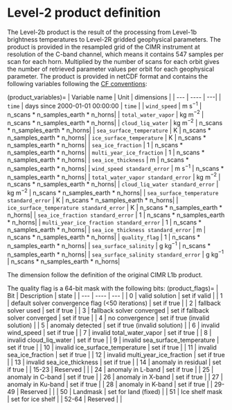 # Level-2 product definition

The Level-2b product is the result of the processing from Level-1b brightness
temperatures to Level-2R gridded geophysical parameters. The product is provided in the resampled
grid of the CIMR instrument at resolution of the C-band channel, which means it contains 547
samples per scan for each horn. Multiplied by the number of scans for each orbit gives the
number of retrieved parameter values per orbit for each geophysical parameter. The product is provided in netCDF format and contains the
following variables following the [CF conventions](http://cfconventions.org/):

(product_variables)=
| Variable name | Unit | dimensions |
| --- | ---- | ---| 
| `time` | days since 2000-01-01 00:00:00 | `time` |
| `wind_speed` | m s$^{-1}$ | n_scans * n_samples_earth * n_horns|
| `total_water_vapor` | kg m$^{-2}$ | n_scans * n_samples_earth * n_horns|
| `cloud_liq_water` | kg m$^{-2}$ | n_scans * n_samples_earth * n_horns|
| `sea_surface_temperature` | K | n_scans * n_samples_earth * n_horns|
| `ice_surface_temperature` | K | n_scans * n_samples_earth * n_horns|
| `sea_ice_fraction` | 1 | n_scans * n_samples_earth * n_horns|
| `multi_year_ice_fraction` | 1 | n_scans * n_samples_earth * n_horns|
| `sea_ice_thickness` | m | n_scans * n_samples_earth * n_horns|
| `wind_speed standard_error` | m s$^{-1}$ | n_scans * n_samples_earth * n_horns|
| `total_water_vapor standard_error` | kg m$^{-2}$ | n_scans * n_samples_earth * n_horns|
| `cloud_liq_water standard_error` | kg m$^{-2}$ | n_scans * n_samples_earth * n_horns|
| `sea_surface_temperature standard_error` | K | n_scans * n_samples_earth * n_horns|
| `ice_surface_temperature standard_error` | K | n_scans * n_samples_earth * n_horns|
| `sea_ice_fraction standard_error` | 1 | n_scans * n_samples_earth * n_horns|
| `multi_year_ice_fraction standard_error` | 1 | n_scans * n_samples_earth * n_horns|
| `sea_ice_thickness standard_error` | m | n_scans * n_samples_earth * n_horns|
| `quality_flag` | 1 | n_scans * n_samples_earth * n_horns| 
| `sea_surface_salinity` | g kg$^{-1}$ | n_scans * n_samples_earth * n_horns|
| `sea_surface_salinity standard_error` | g kg$^{-1}$ | n_scans * n_samples_earth * n_horns|


The dimension follow the definition of the original CIMR L1b product.

The quality flag is a 64-bit mask with the following bits:
(product_flags)=
| Bit | Description | state |
| --- | ---- | --- |
| 0 | valid solution | set if valid |
| 1 | default solver convergence flag (<50 iterations) | set if true |
| 2 | fallback solver used | set if true |
| 3 | fallback solver converged | set if fallback solver converged | set if true | 
| 4 | no convergence | set if true (invalid solution) |
| 5 | anomaly detected | set if true (invalid solution) |
| 6 | invalid wind_speed | set if true |
| 7 | invalid total_water_vapor | set if true |
| 8 | invalid cloud_liq_water | set if true |
| 9 | invalid sea_surface_temperature | set if true |
| 10 | invalid ice_surface_temperature | set if true |
| 11 | invalid sea_ice_fraction | set if true |
| 12 | invalid multi_year_ice_fraction | set if true |
| 13 | invalid sea_ice_thickness | set if true |
| 14 | anomaly in residual | set if true |
| 15-23 | Reserved |  |
| 24 | anomaly in L-band | set if true |
| 25 | anomaly in C-band | set if true |
| 26 | anomaly in X-band | set if true |
| 27 | anomaly in Ku-band | set if true |
| 28 | anomaly in K-band | set if true |
| 29-49 | Reserved |  |
| 50 | Landmask | set for land (fixed) |
| 51 | Ice shelf mask | set for ice shelf |
| 52-64 | Reserved |  |

